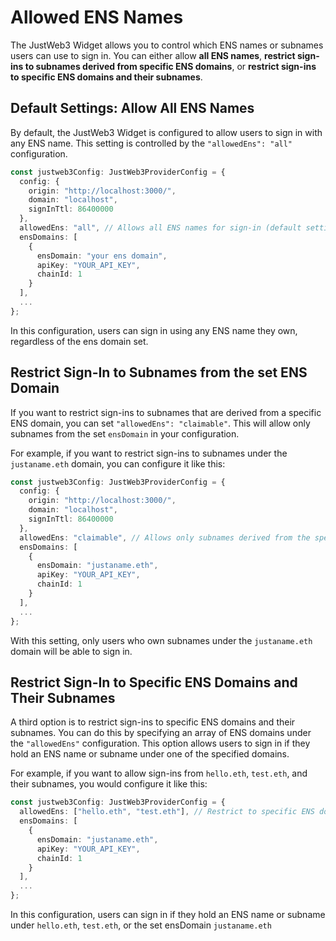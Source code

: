 # Allowed ENS Names

The JustWeb3 Widget allows you to control which ENS names or subnames users can use to sign in. You can either allow **all ENS names**, **restrict sign-ins to subnames derived from specific ENS domains**, or **restrict sign-ins to specific ENS domains and their subnames**.

## Default Settings: Allow All ENS Names

By default, the JustWeb3 Widget is configured to allow users to sign in with any ENS name. This setting is controlled by the `"allowedEns": "all"` configuration.

```typescript
const justweb3Config: JustWeb3ProviderConfig = {
  config: {
    origin: "http://localhost:3000/",
    domain: "localhost",
    signInTtl: 86400000
  },
  allowedEns: "all", // Allows all ENS names for sign-in (default setting)
  ensDomains: [
    {
      ensDomain: "your ens domain",
      apiKey: "YOUR_API_KEY",
      chainId: 1
    }
  ],
  ...
};
```

In this configuration, users can sign in using any ENS name they own, regardless of the ens domain set.

## Restrict Sign-In to Subnames from the set ENS Domain

If you want to restrict sign-ins to subnames that are derived from a specific ENS domain, you can set `"allowedEns": "claimable"`. This will allow only subnames from the set `ensDomain` in your configuration.

For example, if you want to restrict sign-ins to subnames under the `justaname.eth` domain, you can configure it like this:

```typescript
const justweb3Config: JustWeb3ProviderConfig = {
  config: {
    origin: "http://localhost:3000/",
    domain: "localhost",
    signInTtl: 86400000
  },
  allowedEns: "claimable", // Allows only subnames derived from the specified ENS domain
  ensDomains: [
    {
      ensDomain: "justaname.eth",
      apiKey: "YOUR_API_KEY",
      chainId: 1
    }
  ],
  ...
};
```

With this setting, only users who own subnames under the `justaname.eth` domain will be able to sign in.

## Restrict Sign-In to Specific ENS Domains and Their Subnames

A third option is to restrict sign-ins to specific ENS domains and their subnames. You can do this by specifying an array of ENS domains under the `"allowedEns"` configuration. This option allows users to sign in if they hold an ENS name or subname under one of the specified domains.

For example, if you want to allow sign-ins from `hello.eth`, `test.eth`, and their subnames, you would configure it like this:

```typescript
const justweb3Config: JustWeb3ProviderConfig = {
  allowedEns: ["hello.eth", "test.eth"], // Restrict to specific ENS domains and their subnames
  ensDomains: [
    {
      ensDomain: "justaname.eth",
      apiKey: "YOUR_API_KEY",
      chainId: 1
    }
  ],
  ...
};

```

In this configuration, users can sign in if they hold an ENS name or subname under `hello.eth`, `test.eth`, or the set ensDomain `justaname.eth`



